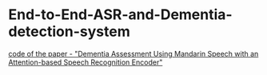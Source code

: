 # **End-to-End-ASR-and-Dementia-detection-system**

[code of the paper - "Dementia Assessment Using Mandarin Speech with an Attention-based Speech Recognition Encoder"](https://arxiv.org/abs/2310.03985v1)
